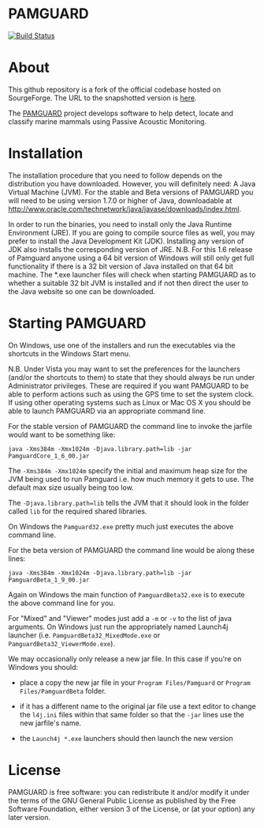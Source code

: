 PAMGUARD
========

[![Build Status](https://travis-ci.org/antimora/pamguard.png?branch=develop)](https://travis-ci.org/antimora/pamguard)

About
=====

This github repository is a fork of the official codebase hosted on SourgeForge. The URL to the snapshotted version is [here](http://svn.code.sf.net/p/pamguard/svn/PamguardJava/trunk/beta/?r=1557). 


The [PAMGUARD](http://www.pamguard.org/) project develops software to help detect, locate and classify marine mammals using Passive Acoustic Monitoring.


Installation
============
The installation procedure that you need to follow depends on the distribution you have downloaded. However, you will definitely need: A Java Virtual Machine (JVM). For the stable and Beta versions of PAMGUARD you will need to be using version 1.7.0 or higher of Java, downloadable at http://www.oracle.com/technetwork/java/javase/downloads/index.html.

In order to run the binaries, you need to install only the Java Runtime Environment (JRE). If you are going to compile source files as well, you may prefer to install the Java Development Kit (JDK). Installing any version of JDK also installs the corresponding version of JRE. N.B. For this 1.6 release of Pamguard anyone using a 64 bit version of Windows will still only get full functionality if there is a 32 bit version of  Java installed on that 64 bit machine. The *.exe launcher files will check when starting PAMGUARD as to whether a suitable 32 bit JVM is installed and if not then direct the user to the Java website so one can be downloaded.


Starting PAMGUARD
=================
On Windows, use one of the installers and run the executables via the shortcuts in the Windows Start menu.

N.B. Under Vista you may want to set the preferences for the launchers (and/or the shortcuts to them) to state that they should always be run under Administrator privileges. These are required if you want PAMGUARD to be able to perform actions such as using the GPS time to set the system clock. If using other operating systems such as Linux or Mac OS X you should be able to launch PAMGUARD via an appropriate command line.

For the stable version of PAMGUARD the command line to invoke the jarfile would want to be something like:

    java -Xms384m -Xmx1024m -Djava.library.path=lib -jar PamguardCore_1_6_00.jar

The `-Xms384m -Xmx1024m` specify the initial and maximum heap size for the JVM being used to run Pamguard i.e. how much memory it gets to use. The default max size usually being too low.

The `-Djava.library.path=lib` tells the JVM that it should look in the folder called `lib` for the required shared libraries.

On Windows the `Pamguard32.exe` pretty much just executes the above command line.

For the beta version of PAMGUARD the command line would be along these lines:

    java -Xms384m -Xmx1024m -Djava.library.path=lib -jar PamguardBeta_1_9_00.jar

Again on Windows the main function of `PamguardBeta32.exe` is to execute the above command line for you.

For "Mixed" and "Viewer" modes just add a `-m` or `-v` to the list of java arguments. On Windows just run the appropriately named Launch4j launcher (i.e. `PamguardBeta32_MixedMode.exe` or `PamguardBeta32_ViewerMode.exe`).

We may occasionally only release a new jar file. In this case if you're on Windows you should:

* place a copy the new jar file in your `Program Files/Pamguard` or `Program Files/PamguardBeta` folder.

* if it has a different name to the original jar file use a text editor to change the `l4j.ini` files within that same folder so that the `-jar` lines use the new jarfile's name.

* the `Launch4j *.exe` launchers should then launch the new version



License 
=======
PAMGUARD is free software: you can redistribute it and/or modify it under the terms of the GNU General Public License as published by the Free Software Foundation, either version 3 of the License, or (at your option) any later version.
